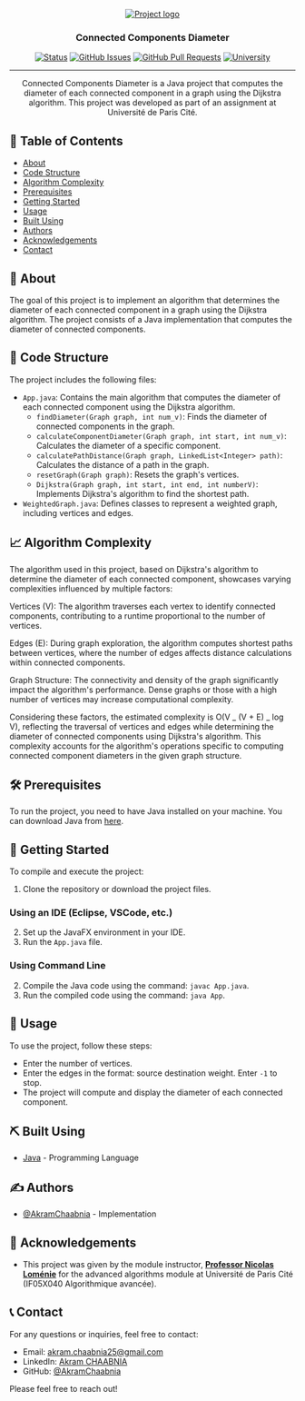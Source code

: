 <p align="center">
  <a href="" rel="noopener">
    <img src="" alt="Project logo">
  </a>
</p>
<h3 align="center">Connected Components Diameter</h3>

<div align="center">

[![Status](https://img.shields.io/badge/status-active-success.svg)]()
[![GitHub Issues](https://img.shields.io/github/issues/AkramChaabnia/ConnectedComponentsDiameter.svg)](https://github.com/AkramChaabnia/ConnectedComponentsDiameter/issues)
[![GitHub Pull Requests](https://img.shields.io/github/issues-pr/AkramChaabnia/ConnectedComponentsDiameter.svg)](https://github.com/AkramChaabnia/ConnectedComponentsDiameter/pulls)
[![University](https://img.shields.io/badge/University-Paris%20Cité%20Université-%23A6192E)](https://u-paris.fr)

</div>

---

<p align="center">Connected Components Diameter is a Java project that computes the diameter of each connected component in a graph using the Dijkstra algorithm. This project was developed as part of an assignment at Université de Paris Cité.
  <br> 
</p>

## 📝 Table of Contents

- [About](#about)
- [Code Structure](#code_structure)
- [Algorithm Complexity](#algorithm_complexity)
- [Prerequisites](#prerequisites)
- [Getting Started](#getting_started)
- [Usage](#usage)
- [Built Using](#built_using)
- [Authors](#authors)
- [Acknowledgements](#acknowledgement)
- [Contact](#contact)

## 🧐 About <a name = "about"></a>

The goal of this project is to implement an algorithm that determines the diameter of each connected component in a graph using the Dijkstra algorithm. The project consists of a Java implementation that computes the diameter of connected components.

## 🚀 Code Structure <a name = "code_structure"></a>

The project includes the following files:

- `App.java`: Contains the main algorithm that computes the diameter of each connected component using the Dijkstra algorithm.
  - `findDiameter(Graph graph, int num_v)`: Finds the diameter of connected components in the graph.
  - `calculateComponentDiameter(Graph graph, int start, int num_v)`: Calculates the diameter of a specific component.
  - `calculatePathDistance(Graph graph, LinkedList<Integer> path)`: Calculates the distance of a path in the graph.
  - `resetGraph(Graph graph)`: Resets the graph's vertices.
  - `Dijkstra(Graph graph, int start, int end, int numberV)`: Implements Dijkstra's algorithm to find the shortest path.
- `WeightedGraph.java`: Defines classes to represent a weighted graph, including vertices and edges.

## 📈 Algorithm Complexity <a name="algorithm_complexity"></a>

The algorithm used in this project, based on Dijkstra's algorithm to determine the diameter of each connected component, showcases varying complexities influenced by multiple factors:

Vertices (V): The algorithm traverses each vertex to identify connected components, contributing to a runtime proportional to the number of vertices.

Edges (E): During graph exploration, the algorithm computes shortest paths between vertices, where the number of edges affects distance calculations within connected components.

Graph Structure: The connectivity and density of the graph significantly impact the algorithm's performance. Dense graphs or those with a high number of vertices may increase computational complexity.

Considering these factors, the estimated complexity is O(V _ (V + E) _ log V), reflecting the traversal of vertices and edges while determining the diameter of connected components using Dijkstra's algorithm. This complexity accounts for the algorithm's operations specific to computing connected component diameters in the given graph structure.

## 🛠️ Prerequisites <a name = "prerequisites"></a>

To run the project, you need to have Java installed on your machine. You can download Java from [here](https://www.java.com/en/download/).

## 🏁 Getting Started <a name = "getting_started"></a>

To compile and execute the project:

1. Clone the repository or download the project files.

### Using an IDE (Eclipse, VSCode, etc.)

2. Set up the JavaFX environment in your IDE.
3. Run the `App.java` file.

### Using Command Line

2. Compile the Java code using the command: `javac App.java`.
3. Run the compiled code using the command: `java App`.

## 🎈 Usage <a name="usage"></a>

To use the project, follow these steps:

- Enter the number of vertices.
- Enter the edges in the format: source destination weight. Enter `-1` to stop.
- The project will compute and display the diameter of each connected component.

## ⛏️ Built Using <a name = "built_using"></a>

- [Java](https://www.java.com/) - Programming Language

## ✍️ Authors <a name = "authors"></a>

- [@AkramChaabnia](https://github.com/AkramChaabnia) - Implementation

## 🎉 Acknowledgements <a name = "acknowledgement"></a>

- This project was given by the module instructor, <u><b>Professor Nicolas Loménie</b></u> for the advanced algorithms module at Université de Paris Cité (IF05X040 Algorithmique avancée).

## 📞 Contact <a name = "contact"></a>

For any questions or inquiries, feel free to contact:

- Email: akram.chaabnia25@gmail.com
- LinkedIn: [Akram CHAABNIA](https://www.linkedin.com/in/akram-chaabnia-43b7941b0/)
- GitHub: [@AkramChaabnia](https://github.com/AkramChaabnia)

Please feel free to reach out!
